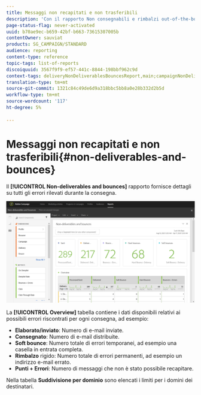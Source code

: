 ```yaml
---
title: Messaggi non recapitati e non trasferibili
description: 'Con il rapporto Non consegnabili e rimbalzi out-of-the-box, scopri gli errori che possono verificarsi per la consegna. '
page-status-flag: never-activated
uuid: b70ae9ec-b659-42bf-b663-73615307005b
contentOwner: sauviat
products: SG_CAMPAIGN/STANDARD
audience: reporting
content-type: reference
topic-tags: list-of-reports
discoiquuid: 3567f9f9-ef57-441c-8844-198bbf962c9d
context-tags: deliveryNonDeliverablesBouncesReport,main;campaignNonDeliverablesBouncesReport,main;programNonDeliverablesBouncesReport,main
translation-type: tm+mt
source-git-commit: 1321c84c49de6d9a318bbc5bb8a0e28b332d2b5d
workflow-type: tm+mt
source-wordcount: '117'
ht-degree: 5%

---
```



# Messaggi non recapitati e non trasferibili{#non-deliverables-and-bounces}

Il **[!UICONTROL Non-deliverables and bounces]** rapporto fornisce dettagli su tutti gli errori rilevati durante la consegna.

![](assets/delivery_reports_7.png)

La **[!UICONTROL Overview]** tabella contiene i dati disponibili relativi ai possibili errori riscontrati per ogni consegna, ad esempio:

* **Elaborato/inviato**: Numero di e-mail inviate.
* **Consegnato**: Numero di e-mail distribuite.
* **Soft bounce**: Numero totale di errori temporanei, ad esempio una casella in entrata completa.
* **Rimbalzo** rigido: Numero totale di errori permanenti, ad esempio un indirizzo e-mail errato.
* **Punti + Errori**: Numero di messaggi che non è stato possibile recapitare.

Nella tabella **Suddivisione per dominio** sono elencati i limiti per i domini dei destinatari.
